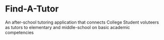 # Find-A-Tutor
An after-school tutoring application that connects College Student voluteers as tutors to elementary and middle-school on basic academic competencies 
